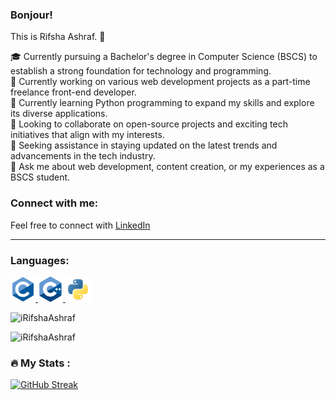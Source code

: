 ### Bonjour! <br/>
This is Rifsha Ashraf. 👋

<!--
**iRifshaAshraf/iRIfshaAshraf** is a ✨ _special_ ✨ repository because its `README.md` (this file) appears on your GitHub profile.  

Here are some ideas to get you started:
-->

🎓 Currently pursuing a Bachelor's degree in Computer Science (BSCS) to establish a strong foundation for technology and programming. <br/>
🔭 Currently working on various web development projects as a part-time freelance front-end developer. <br/>
🌱 Currently learning Python programming to expand my skills and explore its diverse applications. <br/>
👯 Looking to collaborate on open-source projects and exciting tech initiatives that align with my interests. <br/>
🤔 Seeking assistance in staying updated on the latest trends and advancements in the tech industry. <br/>
💬 Ask me about web development, content creation, or my experiences as a BSCS student. <br/>

<h3>Connect with me:</h3>

Feel free to connect with <a href="https://www.linkedin.com/in/rifshaashraf/">LinkedIn</a>
<!--me via [![Linkedin Badge](https://img.shields.io/badge/-Rifsha-blue?style=flat&logo=Linkedin&logoColor=white)]([your-linkedin-url](https://www.linkedin.com/in/rifshaashraf/)).-->


---

<!-- ### :fire: My Stats :
[![GitHub Streak](http://github-readme-streak-stats.herokuapp.com?user=iRifshaAshraf)](https://git.io/streak-stats)-->

</p>
<h3>Languages:</h3>
<p align="left"> 
  <a href="https://www.cprogramming.com/" target="_blank" rel="noreferrer"> <img src="https://raw.githubusercontent.com/devicons/devicon/master/icons/c/c-original.svg" alt="c" width="40" height="40"/> </a> 
  <a href="https://www.w3schools.com/cpp/" target="_blank" rel="noreferrer"> <img src="https://raw.githubusercontent.com/devicons/devicon/master/icons/cplusplus/cplusplus-original.svg" alt="cplusplus" width="40" height="40"/> </a>  
  <a href="https://www.python.org" target="_blank" rel="noreferrer"> <img src="https://raw.githubusercontent.com/devicons/devicon/master/icons/python/python-original.svg" alt="python" width="40" height="40"/> </a> 
</p>

<p><img align="" src="https://github-readme-stats.vercel.app/api/top-langs?username=iRifshaAshraf&show_icons=true&locale=en&layout=compact&bg_color=000000&text_color=FFFFFF" alt="iRifshaAshraf" /></p>



<p><img align="" src="https://github-readme-stats.vercel.app/api?username=iRifshaAshraf&show_icons=true&locale=en&bg_color=000000&text_color=FFFFFF" alt="iRifshaAshraf" /></p>

### :fire: My Stats :
[![GitHub Streak](http://github-readme-streak-stats.herokuapp.com?user=iRifshaAshraf&theme=dark)](https://git.io/streak-stats)

